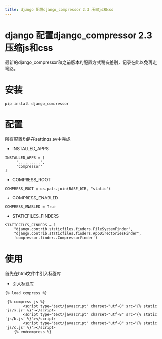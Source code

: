 ```yaml
---
title: django 配置django_compressor 2.3 压缩js和css
---
```


# django 配置django_compressor 2.3 压缩js和css

最新的django_compressor和之前版本的配置方式稍有差别，记录在此以免再走弯路。

# 安装
```
pip install django_compressor
```

# 配置
所有配置均是在settings.py中完成

 + INSTALLED_APPS
 ```
 INSTALLED_APPS = [
      '..........',
      'compressor'
 ]
 ```

+ COMPRESS_ROOT
```
COMPRESS_ROOT = os.path.join(BASE_DIR, "static")
```

+ COMPRESS_ENABLED
```
COMPRESS_ENABLED = True
```

+ STATICFILES_FINDERS

```
STATICFILES_FINDERS = (
    "django.contrib.staticfiles.finders.FileSystemFinder",
    "django.contrib.staticfiles.finders.AppDirectoriesFinder",
    'compressor.finders.CompressorFinder')
```

# 使用
首先在html文件中引入标签库
+ 引入标签库
```
{% load compress %}
```

```
 {% compress js %}
        <script type="text/javascript" charset="utf-8" src="{% static 'js/a.js' %}"></script>
        <script type="text/javascript" charset="utf-8" src="{% static 'js/b.js' %}"></script>
        <script type="text/javascript" charset="utf-8" src="{% static 'js/c.js' %}"></script>
    {% endcompress %}
```


